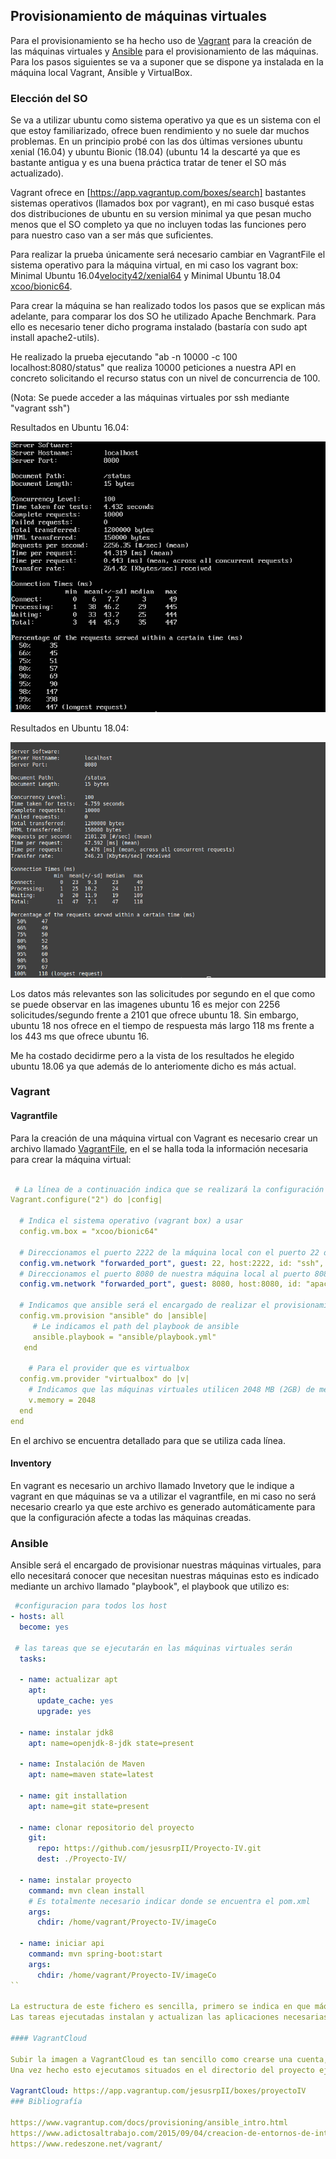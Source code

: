## Provisionamiento de máquinas virtuales

Para el provisionamiento se ha hecho uso de [Vagrant](https://www.vagrantup.com/) para la creación de las máquinas virtuales y [Ansible](https://www.ansible.com/) para el provisionamiento de las máquinas. Para los pasos siguientes se va a suponer que se dispone ya instalada en la máquina local Vagrant, Ansible y VirtualBox.

### Elección del SO

Se va a utilizar ubuntu como sistema operativo ya que es un sistema con el que estoy familiarizado, ofrece buen rendimiento y no suele dar muchos problemas. En un principio probé con las dos últimas versiones ubuntu xenial (16.04) y ubuntu Bionic (18.04) (ubuntu 14 la descarté ya que es bastante antigua y es una buena práctica tratar de tener el SO más actualizado).

Vagrant ofrece en [https://app.vagrantup.com/boxes/search] bastantes sistemas operativos (llamados box por vagrant), en mi caso busqué estas dos distribuciones de ubuntu en su version minimal ya que pesan mucho menos que el SO completo ya que no incluyen todas las funciones pero para nuestro caso van a ser más que suficientes.

Para realizar la prueba únicamente será necesario cambiar en VagrantFile el sistema operativo para la máquina virtual, en mi caso los vagrant box: Minimal Ubuntu 16.04[velocity42/xenial64](https://app.vagrantup.com/velocity42/boxes/xenial64) y Minimal Ubuntu 18.04 [xcoo/bionic64](https://app.vagrantup.com/xcoo/boxes/bionic64).

Para crear la máquina se han realizado todos los pasos que se explican más adelante, para comparar los dos SO he utilizado Apache Benchmark. Para ello es necesario tener dicho programa instalado (bastaría con sudo apt install apache2-utils). 

He realizado la prueba ejecutando "ab -n 10000 -c 100 localhost:8080/status" que realiza 10000 peticiones a nuestra API en concreto solicitando el recurso status con un nivel de concurrencia de 100.

(Nota: Se puede acceder a las máquinas virtuales por ssh mediante "vagrant ssh")

Resultados en Ubuntu 16.04:

![Imagen1](https://github.com/jesusrpII/Proyecto-IV/blob/master/doc/images/abub16.png)

Resultados en Ubuntu 18.04:

![Imagen2](https://github.com/jesusrpII/Proyecto-IV/blob/master/doc/images/abub18.png)

Los datos más relevantes son las solicitudes por segundo en el que como se puede observar en las imagenes ubuntu 16 es mejor con 2256 solicitudes/segundo frente a 2101 que ofrece ubuntu 18. Sin embargo, ubuntu 18 nos ofrece en el tiempo de respuesta más largo 118 ms frente a los 443 ms que ofrece ubuntu 16.

Me ha costado decidirme pero a la vista de los resultados he elegido ubuntu 18.06 ya que además de lo anteriomente dicho es más actual.




### Vagrant

#### Vagrantfile

Para la creación de una máquina virtual con Vagrant es necesario crear un archivo llamado [VagrantFile](https://github.com/jesusrpII/Proyecto-IV/blob/master/Vagrantfile), en el se halla toda la información necesaria para crear la máquina virtual:

```yaml

 # La línea de a continuación indica que se realizará la configuración de vagrant, el "2" indica la versión
Vagrant.configure("2") do |config|

  # Indica el sistema operativo (vagrant box) a usar
  config.vm.box = "xcoo/bionic64"

  # Direccionamos el puerto 2222 de la máquina local con el puerto 22 de la máquina virtual, será utilizado para las conexiones ssh
  config.vm.network "forwarded_port", guest: 22, host:2222, id: "ssh", auto_correct: true
  # Direccionamos el puerto 8080 de nuestra máquina local al puerto 8080 de la máquina virtual, será utilizado para la API, de este modo con localhost:8080 podremos acceder a la API
  config.vm.network "forwarded_port", guest: 8080, host:8080, id: "apache", auto_correct: true

  # Indicamos que ansible será el encargado de realizar el provisionamiento
  config.vm.provision "ansible" do |ansible|
     # Le indicamos el path del playbook de ansible
     ansible.playbook = "ansible/playbook.yml"
   end

    # Para el provider que es virtualbox
  config.vm.provider "virtualbox" do |v|
    # Indicamos que las máquinas virtuales utilicen 2048 MB (2GB) de memoria
    v.memory = 2048
  end
end
```

En el archivo se encuentra detallado para que se utiliza cada línea.

#### Inventory

En vagrant es necesario un archivo llamado Invetory que le indique a vagrant en que máquinas se va a utilizar el vagrantfile, en mi caso no será necesario crearlo ya que este archivo es generado automáticamente para que la configuración afecte a todas las máquinas creadas.

### Ansible

Ansible será el encargado de provisionar nuestras máquinas virtuales, para ello necesitará conocer que necesitan nuestras máquinas esto es indicado mediante un archivo llamado "playbook", el playbook que utilizo es:

``` yaml
 #configuracion para todos los host
- hosts: all
  become: yes

 # las tareas que se ejecutarán en las máquinas virtuales serán
  tasks:

  - name: actualizar apt
    apt:
      update_cache: yes
      upgrade: yes

  - name: instalar jdk8
    apt: name=openjdk-8-jdk state=present
    
  - name: Instalación de Maven
    apt: name=maven state=latest
 
  - name: git installation
    apt: name=git state=present

  - name: clonar repositorio del proyecto
    git:
      repo: https://github.com/jesusrpII/Proyecto-IV.git
      dest: ./Proyecto-IV/

  - name: instalar proyecto
    command: mvn clean install
    # Es totalmente necesario indicar donde se encuentra el pom.xml
    args: 
      chdir: /home/vagrant/Proyecto-IV/imageCo

  - name: iniciar api
    command: mvn spring-boot:start
    args: 
      chdir: /home/vagrant/Proyecto-IV/imageCo
``

La estructura de este fichero es sencilla, primero se indica en que máquinas virtuales afecta (en este caso todas) y para cada máquina ejecutará todos las tareas (task).
Las tareas ejecutadas instalan y actualizan las aplicaciones necesarias para levantar el servicio, cada nombre (name) es una breve descripción de lo que realizan.

#### VagrantCloud

Subir la imagen a VagrantCloud es tan sencillo como crearse una cuenta, crear una nueva Vagrant Box.
Una vez hecho esto ejecutamos situados en el directorio del proyecto ejecutamos "vagrant package --output proyectoIV.box" para crear la imagen (se nos creará un archivo .box en el directorio).Tras ello nos vamos a VagrantCloud y dentro de el Box que habiamos creado previamente añadimos la imagen pulsando en "Add a provider" (debemos introducir que el provider es virtualbox y subir el archivo .box).

VagrantCloud: https://app.vagrantup.com/jesusrpII/boxes/proyectoIV
### Bibliografía

https://www.vagrantup.com/docs/provisioning/ansible_intro.html
https://www.adictosaltrabajo.com/2015/09/04/creacion-de-entornos-de-integracion-con-ansible-y-vagrant/
https://www.redeszone.net/vagrant/




